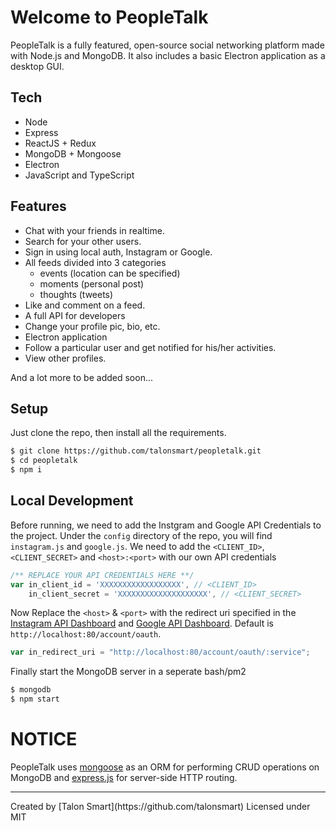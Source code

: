 # Welcome to PeopleTalk
PeopleTalk is a fully featured, open-source social networking platform made with Node.js and MongoDB. It also includes a basic Electron application as a desktop GUI.

## Tech
- Node
- Express
- ReactJS + Redux
- MongoDB + Mongoose
- Electron
- JavaScript and TypeScript

## Features
- Chat with your friends in realtime.
- Search for your other users.
- Sign in using local auth, Instagram or Google.
- All feeds divided into 3 categories
  - events \(location can be specified\)
  - moments \(personal post\)
  - thoughts \(tweets\)
- Like and comment on a feed.
- A full API for developers
- Change your profile pic, bio, etc.
- Electron application
- Follow a particular user and get notified for his/her activities.
- View other profiles.

And a lot more to be added soon...

## Setup
Just clone the repo, then install all the requirements.

```bash
$ git clone https://github.com/talonsmart/peopletalk.git
$ cd peopletalk
$ npm i
```

## Local Development
Before running, we need to add the Instgram and Google API Credentials to the project. Under the `config` directory of the repo, you will find `instagram.js` and `google.js`. We need to add the `<CLIENT_ID>`, `<CLIENT_SECRET>` and `<host>:<port>` with our own API credentials

```javascript
/** REPLACE YOUR API CREDENTIALS HERE **/
var in_client_id = 'XXXXXXXXXXXXXXXXXX', // <CLIENT_ID>
    in_client_secret = 'XXXXXXXXXXXXXXXXXXXX', // <CLIENT_SECRET>
```

Now Replace the `<host>` & `<port>` with the redirect uri specified in the [Instagram API Dashboard](https://www.instagram.com/developer) and [Google API Dashboard](https://developers.google.com). Default is `http://localhost:80/account/oauth`.

```javascript
var in_redirect_uri = "http://localhost:80/account/oauth/:service";
```

Finally start the MongoDB server in a seperate bash/pm2

```bash
$ mongodb
$ npm start
```

# NOTICE
PeopleTalk uses [mongoose](https://npmjs.org/package/mongoose) as an ORM for performing CRUD operations on MongoDB and [express.js](https://npmjs.com/package/express) for server-side HTTP routing.

<hr />
Created by [Talon Smart](https://github.com/talonsmart)
Licensed under MIT
